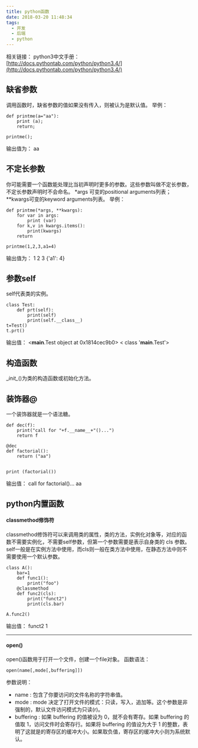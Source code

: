 ```yaml
---
title: python函数
date: 2018-03-20 11:48:34
tags: 
  - 开发
  - 后端
  - python
---
```


相关链接：
python3中文手册：[http://docs.pythontab.com/python/python3.4/](http://docs.pythontab.com/python/python3.4/)


## 缺省参数
调用函数时，缺省参数的值如果没有传入，则被认为是默认值。
举例：
```
def printme(a="aa"):
    print (a);
    return;

printme();

```
输出值为：
aa

## 不定长参数
你可能需要一个函数能处理比当初声明时更多的参数。这些参数叫做不定长参数，不定长参数声明时不会命名。
*args 可变的positional arguments列表；**kwargs可变的keyword arguments列表。
举例：
```
def printme(*args, **kwargs):
    for var in args:
        print (var)
    for k,v in kwargs.items():
        print(kwargs)
    return
    
printme(1,2,3,a1=4)
```
输出值为：
1
2
3
{'a1': 4}

## 参数self
self代表类的实例。
```
class Test:
    def prt(self):
        print(self)
        print(self.__class__)
t=Test()
t.prt()
```
输出值：
<__main__.Test object at 0x1814cec9b0>
&lt; class '__main__.Test'>

## 构造函数
\__init\__()为类的构造函数或初始化方法。

## 装饰器@
一个装饰器就是一个语法糖。

```
def dec(f):
    print("call for "+f.__name__+"()...")
    return f

@dec
def factorial():
    return ("aa")


print (factorial())
```
输出值：
call for factorial()...
aa

## python内置函数
#### classmethod修饰符
classmethod修饰符可以来调用类的属性，类的方法，实例化对象等，对应的函数不需要实例化，不需要self参数，但第一个参数需要是表示自身类的 cls 参数。
self一般是在实例方法中使用，而cls则一般在类方法中使用，在静态方法中则不需要使用一个默认参数。
```
class A():
    bar=1
    def func1():
        print("foo")
    @classmethod
    def func2(cls):
        print("funct2")
        print(cls.bar)
        
A.func2()
```
输出值：
funct2
1
*****
#### open()
open()函数用于打开一个文件，创建一个file对象。
函数语法：
```
open(name[,mode[,buffering]])
```
参数说明：
* name : 包含了你要访问的文件名称的字符串值。
* mode : mode 决定了打开文件的模式：只读，写入，追加等。这个参数是非强制的，默认文件访问模式为只读(r)。
* buffering : 如果 buffering 的值被设为 0，就不会有寄存。如果 buffering 的值取 1，访问文件时会寄存行。如果将 buffering 的值设为大于 1 的整数，表明了这就是的寄存区的缓冲大小。如果取负值，寄存区的缓冲大小则为系统默认。




